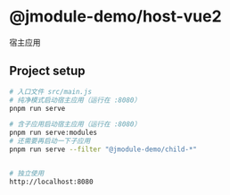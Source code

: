 # @jmodule-demo/host-vue2
宿主应用

## Project setup
```sh
# 入口文件 src/main.js
# 纯净模式启动宿主应用（运行在 :8080）
pnpm run serve

# 含子应用启动宿主应用（运行在 :8080）
pnpm run serve:modules
# 还需要再启动一下子应用
pnpm run serve --filter "@jmodule-demo/child-*"


# 独立使用
http://localhost:8080
```
